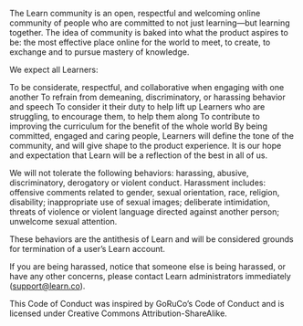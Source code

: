 The Learn community is an open, respectful and welcoming online community of people who are committed to not just learning—but learning together. The idea of community is baked into what the product aspires to be: the most effective place online for the world to meet, to create, to exchange and to pursue mastery of knowledge.

We expect all Learners:

To be considerate, respectful, and collaborative when engaging with one another
To refrain from demeaning, discriminatory, or harassing behavior and speech
To consider it their duty to help lift up Learners who are struggling, to encourage them, to help them along
To contribute to improving the curriculum for the benefit of the whole world
By being committed, engaged and caring people, Learners will define the tone of the community, and will give shape to the product experience. It is our hope and expectation that Learn will be a reflection of the best in all of us.

We will not tolerate the following behaviors: harassing, abusive, discriminatory, derogatory or violent conduct. Harassment includes: offensive comments related to gender, sexual orientation, race, religion, disability; inappropriate use of sexual images; deliberate intimidation, threats of violence or violent language directed against another person; unwelcome sexual attention.

These behaviors are the antithesis of Learn and will be considered grounds for termination of a user’s Learn account.

If you are being harassed, notice that someone else is being harassed, or have any other concerns, please contact Learn administrators immediately (support@learn.co).

This Code of Conduct was inspired by GoRuCo’s Code of Conduct and is licensed under Creative Commons Attribution-ShareAlike.